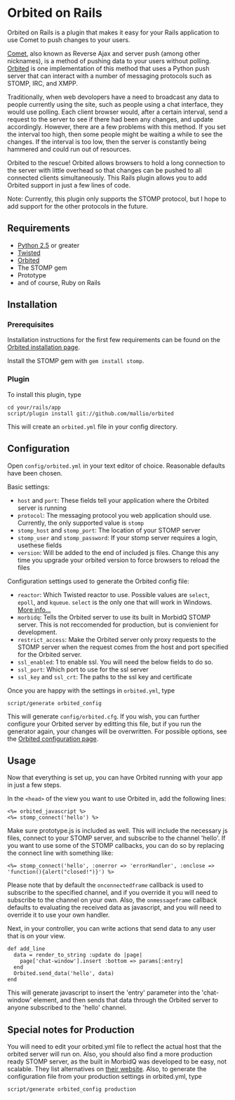 Orbited on Rails
================

Orbited on Rails is a plugin that makes it easy for your Rails application to use Comet to push changes to your users.

[Comet][1], also known as Reverse Ajax and server push (among other nicknames),
is a method of pushing data to your users without polling. [Orbited](htttp://orbited.org) is one implementation of this
method that uses a Python push server that can interact with a number of messaging protocols such as STOMP, IRC, and XMPP.

Traditionally, when web devolopers have a need to broadcast any data to people currently using the site, such as people
using a chat interface, they would use polling. Each client browser would, after a certain interval, send a request
to the server to see if there had been any changes, and update accordingly. However, there are a few problems with this
method. If you set the interval too high, then some people might be waiting a while to see the changes. If the interval
is too low, then the server is constantly being hammered and could run out of resources.

Orbited to the rescue! Orbited allows browsers to hold a long connection to the server with little overhead so that
changes can be pushed to all connected clients simultaneously. This Rails plugin allows you to add Orbited support
in just a few lines of code.

Note:
Currently, this plugin only supports the STOMP protocol, but I hope to add support for the other protocols in the future.

## Requirements

* [Python 2.5][2] or greater
* [Twisted][3]
* [Orbited][4]
* The STOMP gem
* Prototype
* and of course, Ruby on Rails

## Installation

### Prerequisites

Installation instructions for the first few requirements can be found on the [Orbited installation page][5].

Install the STOMP gem with `gem install stomp`.

### Plugin

To install this plugin, type

	cd your/rails/app
	script/plugin install git://github.com/mallio/orbited

This will create an `orbited.yml` file in your config directory. 

## Configuration

Open `config/orbited.yml` in your text editor of choice. Reasonable defaults have been chosen.

Basic settings:
* `host` and `port`: These fields tell your application where the Orbited server is running 
* `protocol`: The messaging protocol you web application should use. Currently, the only supported value is `stomp`
* `stomp_host` and `stomp_port`: The location of your STOMP server
* `stomp_user` and `stomp_password`: If your stomp server requires a login, usethese fields
* `version`: Will be added to the end of included js files. Change this any time you upgrade your orbited version to force browsers to reload the files

Configuration settings used to generate the Orbited config file:
* `reactor`: Which Twisted reactor to use. Possible values are `select`, `epoll`, and `kqueue`. `select` is the only one that will work in Windows. [More info...][7]
* `morbidq`: Tells the Orbited server to use its built in MorbidQ STOMP server. This is not reccomended for production, but is convienient for development.
* `restrict_access`: Make the Orbited server only proxy requests to the STOMP server when the request comes from the host and port specified for the Orbited server.
* `ssl_enabled`: 1 to enable ssl. You will need the below fields to do so.
* `ssl_port`: Which port to use for the ssl server
* `ssl_key` and `ssl_crt`: The paths to the ssl key and certificate

Once you are happy with the settings in `orbited.yml`, type

	script/generate orbited_config

This will generate `config/orbited.cfg`. If you wish, you can further configure your Orbited server by editting this file, but if you run the generator again,
your changes will be overwritten. For possible options, see the [Orbited configuration page][6].

## Usage

Now that everything is set up, you can have Orbited running with your app in just a few steps. 

In the `<head>` of the view you want to use Orbited in, add the following lines:

	<%= orbited_javascript %>
	<%= stomp_connect('hello') %>

Make sure prototype.js is included as well. This will include the necessary js files, connect to your STOMP server, and subscribe to the channel 'hello'.
If you want to use some of the STOMP callbacks, you can do so by replacing the connect line with something like:

	<%= stomp_connect('hello', :onerror => 'errorHandler', :onclose => 'function(){alert("closed!")}') %>

Please note that by default the `onconnectedframe` callback is used to subscribe to the specified channel, and if you override it you will
need to subscribe to the channel on your own. Also, the `onmessageframe` callback defaults to evaluating the received data as javascript, and you
will need to override it to use your own handler.

Next, in your controller, you can write actions that send data to any user that is on your view.

	def add_line
	  data = render_to_string :update do |page|
	  	page['chat-window'].insert :bottom => params[:entry]
	  end
	  Orbited.send_data('hello', data)
	end

This will generate javascript to insert the 'entry' parameter into the 'chat-window' element, and then sends that data through the Orbited server to anyone
subscribed to the 'hello' channel.

## Special notes for Production

You will need to edit your orbited.yml file to reflect the actual host that the orbited server will run on. Also, you should also find a more production
ready STOMP server, as the built in MorbidQ was developed to be easy, not scalable. They list alternatives on [their website][8]. Also,
to generate the configuration file from your production settings in orbited.yml, type

	script/generate orbited_config production

[1]: http://en.wikipedia.org/wiki/Comet_(programming)
[2]: http://www.python.org/
[3]: http://twistedmatrix.com/trac/
[4]: http://orbited.org
[5]: http://orbited.org/wiki/Installation
[6]: http://orbited.org/wiki/Configuration
[7]: http://orbited.org/wiki/Configuration#reactor
[8]: http://morbidq.com/
